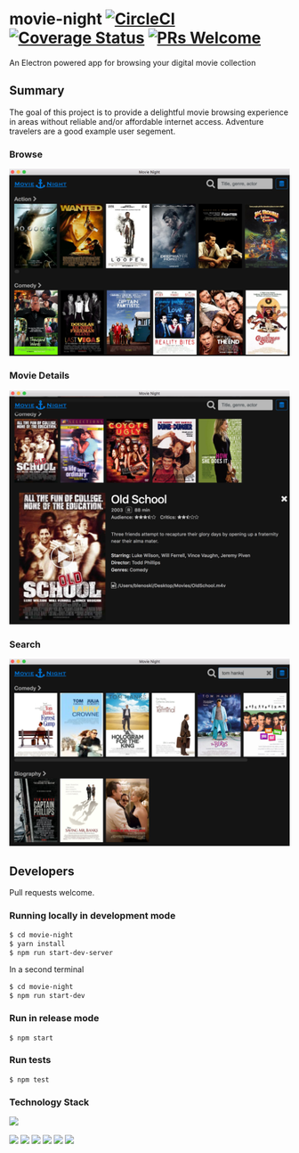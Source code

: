 # movie-night [![CircleCI](https://circleci.com/gh/blenoski/movie-night.svg?style=shield)](https://circleci.com/gh/blenoski/movie-night)  [![Coverage Status](https://coveralls.io/repos/github/blenoski/movie-night/badge.svg?branch=master)](https://coveralls.io/github/blenoski/movie-night?branch=master)  [![PRs Welcome](https://img.shields.io/badge/PRs-welcome-brightgreen.svg)](#developers)

An Electron powered app for browsing your digital movie collection

## Summary
The goal of this project is to provide a delightful movie browsing experience in areas without reliable and/or affordable internet access. Adventure travelers are a good example user segement.

### Browse
![Browse](screenshots/browse.png?raw=true "Browse")

### Movie Details
![Movie Details](screenshots/oldschool.png?raw=true "Movie Details")

### Search
![Search](screenshots/search.png?raw=true "Search")

## Developers
Pull requests welcome.

### Running locally in development mode
```
$ cd movie-night   
$ yarn install   
$ npm run start-dev-server  
```

In a second terminal
```
$ cd movie-night
$ npm run start-dev
```

### Run in release mode
```
$ npm start
```

### Run tests
```
$ npm test
```

### Technology Stack
<a href="https://electron.atom.io/"><img src="https://camo.githubusercontent.com/11e7cfd04eceb1ea7464e99edda0e7000487f343/68747470733a2f2f656c656374726f6e2e61746f6d2e696f2f696d616765732f656c656374726f6e2d6c6f676f2e737667" height="56px"/></a>

<a href="https://facebook.github.io/react/"> <img src="https://react-etc.net/files/2016-07/logo-578x270.png" height="56px"/></a>  <a href="http://redux.js.org/"><img src="https://i2.wp.com/blog.js-republic.com/wp-content/uploads/2016/11/logo-redux.png?fit=500%2C500" height="80px"/></a>  <a href="https://nodejs.org/"><img src="http://meegraphics.in/tech/nodejs-stacked.png" height="70px"/></a>  <a href="https://www.w3schools.com/"><img src="https://www.w3.org/html/logo/downloads/HTML5_Logo_512.png" height="70px"/></a>  <a href="https://www.w3schools.com/"><img src="https://www.brandsoftheworld.com/sites/default/files/styles/logo-thumbnail/public/042015/css3.png?itok=bzukaL4s" height="70px"/></a>  <a href="https://standardjs.com/"><img src="https://cdn.rawgit.com/feross/standard/master/badge.svg"/></a>
